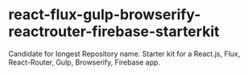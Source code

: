 # react-flux-gulp-browserify-reactrouter-firebase-starterkit
Candidate for longest Repository name. Starter kit for a React.js, Flux, React-Router, Gulp, Browserify, Firebase app.
